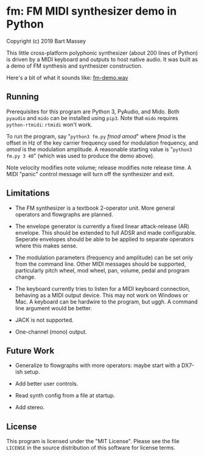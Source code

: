 # fm: FM MIDI synthesizer demo in Python
Copyright (c) 2019 Bart Massey

This little cross-platform polyphonic synthesizer (about 200
lines of Python) is driven by a MIDI keyboard and outputs to
host native audio. It was built as a demo of FM synthesis
and synthesizer construction.

Here's a bit of what it sounds like:
[fm-demo.wav](https://raw.githubusercontent.com/pdx-cs-sound/fm/master/fm-demo.wav)

## Running

Prerequisites for this program are Python 3, PyAudio, and
Mido. Both `pyaudio` and `mido` can be installed using
`pip3`. Note that `mido` requires `python-rtmidi`: `rtmidi`
won't work.

To run the program, say "`python3 fm.py` *fmod* *amod*"
where *fmod* is the offset in Hz of the key carrier
frequency used for modulation frequency, and *amod* is the
modulation amplitude. A reasonable starting value is
"`python3 fm.py 3 40`" (which was used to produce the demo
above).

Note velocity modifies note volume; release modifies note
release time. A MIDI "panic" control message will turn off
the synthesizer and exit.

## Limitations

* The FM synthesizer is a textbook 2-operator unit. More
  general operators and flowgraphs are planned.

* The envelope generator is currently a fixed linear
  attack-release (AR) envelope. This should be extended to
  full ADSR and made configurable. Seperate envelopes should
  be able to be applied to separate operators where this
  makes sense.

* The modulation parameters (frequency and amplitude) can be
  set only from the command line. Other MIDI messages should
  be supported, particularly pitch wheel, mod wheel, pan,
  volume, pedal and program change.

* The keyboard currently tries to listen for a MIDI keyboard
  connection, behaving as a MIDI output device. This may not
  work on Windows or Mac. A keyboard can be hardwire to the
  program, but uggh. A command line argument would be
  better.

* JACK is not supported.

* One-channel (mono) output.

## Future Work

* Generalize to flowgraphs with more operators: maybe start
  with a DX7-ish setup.

* Add better user controls.

* Read synth config from a file at startup.

* Add stereo.

## License

This program is licensed under the "MIT License".  Please
see the file `LICENSE` in the source distribution of this
software for license terms.
